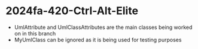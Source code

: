 # 2024fa-420-Ctrl-Alt-Elite
- UmlAttribute and UmlClassAttributes are the main classes being worked on in this branch
- MyUmlClass can be ignored as it is being used for testing purposes
